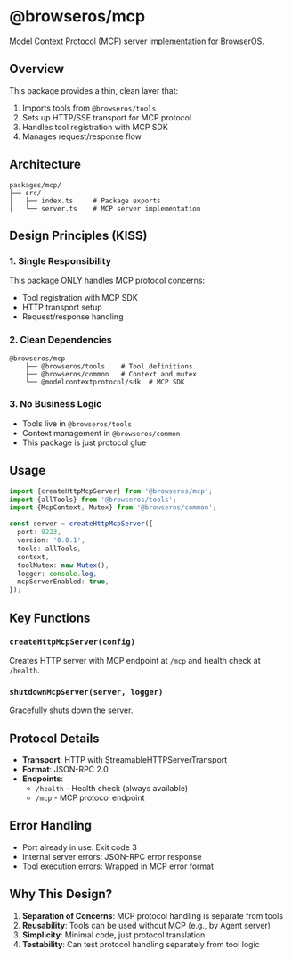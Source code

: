 # @browseros/mcp

Model Context Protocol (MCP) server implementation for BrowserOS.

## Overview

This package provides a thin, clean layer that:

1. Imports tools from `@browseros/tools`
2. Sets up HTTP/SSE transport for MCP protocol
3. Handles tool registration with MCP SDK
4. Manages request/response flow

## Architecture

```
packages/mcp/
├── src/
│   ├── index.ts     # Package exports
│   └── server.ts    # MCP server implementation
```

## Design Principles (KISS)

### 1. **Single Responsibility**

This package ONLY handles MCP protocol concerns:

- Tool registration with MCP SDK
- HTTP transport setup
- Request/response handling

### 2. **Clean Dependencies**

```
@browseros/mcp
    ├── @browseros/tools    # Tool definitions
    ├── @browseros/common   # Context and mutex
    └── @modelcontextprotocol/sdk  # MCP SDK
```

### 3. **No Business Logic**

- Tools live in `@browseros/tools`
- Context management in `@browseros/common`
- This package is just protocol glue

## Usage

```typescript
import {createHttpMcpServer} from '@browseros/mcp';
import {allTools} from '@browseros/tools';
import {McpContext, Mutex} from '@browseros/common';

const server = createHttpMcpServer({
  port: 9223,
  version: '0.0.1',
  tools: allTools,
  context,
  toolMutex: new Mutex(),
  logger: console.log,
  mcpServerEnabled: true,
});
```

## Key Functions

### `createHttpMcpServer(config)`

Creates HTTP server with MCP endpoint at `/mcp` and health check at `/health`.

### `shutdownMcpServer(server, logger)`

Gracefully shuts down the server.

## Protocol Details

- **Transport**: HTTP with StreamableHTTPServerTransport
- **Format**: JSON-RPC 2.0
- **Endpoints**:
  - `/health` - Health check (always available)
  - `/mcp` - MCP protocol endpoint

## Error Handling

- Port already in use: Exit code 3
- Internal server errors: JSON-RPC error response
- Tool execution errors: Wrapped in MCP error format

## Why This Design?

1. **Separation of Concerns**: MCP protocol handling is separate from tools
2. **Reusability**: Tools can be used without MCP (e.g., by Agent server)
3. **Simplicity**: Minimal code, just protocol translation
4. **Testability**: Can test protocol handling separately from tool logic

